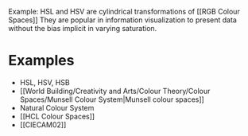 

Example: HSL and HSV are cylindrical transformations of [[RGB Colour Spaces]]
They are popular in information visualization to present data without the bias implicit in varying saturation.

# Examples
- HSL, HSV, HSB
- [[World Building/Creativity and Arts/Colour Theory/Colour Spaces/Munsell Colour System|Munsell colour spaces]]
- Natural Colour System
- [[HCL Colour Spaces]]
- [[CIECAM02]]